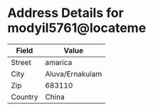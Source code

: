 # Address Details for modyil5761@locateme

| Field | Value |
| --- | --- |
| Street | amarica  |
| City | Aluva/Ernakulam |
| Zip | 683110 |
| Country | China |
